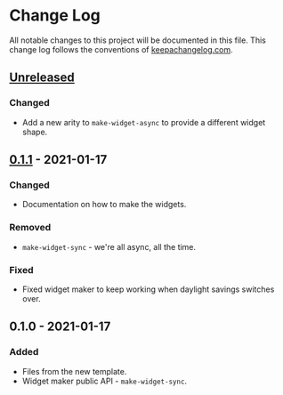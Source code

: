 # Change Log
All notable changes to this project will be documented in this file. This change log follows the conventions of [keepachangelog.com](http://keepachangelog.com/).

## [Unreleased]
### Changed
- Add a new arity to `make-widget-async` to provide a different widget shape.

## [0.1.1] - 2021-01-17
### Changed
- Documentation on how to make the widgets.

### Removed
- `make-widget-sync` - we're all async, all the time.

### Fixed
- Fixed widget maker to keep working when daylight savings switches over.

## 0.1.0 - 2021-01-17
### Added
- Files from the new template.
- Widget maker public API - `make-widget-sync`.

[Unreleased]: https://github.com/your-name/./compare/0.1.1...HEAD
[0.1.1]: https://github.com/your-name/./compare/0.1.0...0.1.1
